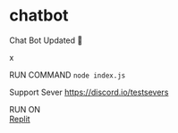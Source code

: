 # chatbot
Chat Bot Updated
💯


x

RUN COMMAND
``node index.js``

Support Sever
https://discord.io/testsevers

RUN ON  
[Replit](https://repl.it/github/Sail100/chatbot)
